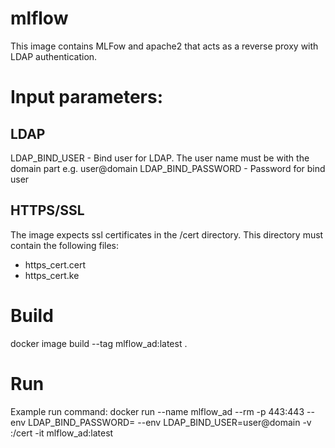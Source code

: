 # mlflow
This image contains MLFow and apache2 that acts as a reverse proxy with LDAP authentication.

# Input parameters:
## LDAP
LDAP_BIND_USER - Bind user for LDAP. The user name must be with the domain part e.g. user@domain
LDAP_BIND_PASSWORD - Password for bind user

## HTTPS/SSL
The image expects ssl certificates in the /cert directory. 
This directory must contain the following files: 
 - https_cert.cert	
 - https_cert.ke
 
 # Build
 docker image build --tag mlflow_ad:latest .
 
 # Run
 Example run command:
 docker run --name mlflow_ad --rm -p 443:443 --env LDAP_BIND_PASSWORD=<password> --env LDAP_BIND_USER=user@domain -v <local path to certificates for https>:/cert -it mlflow_ad:latest
 
